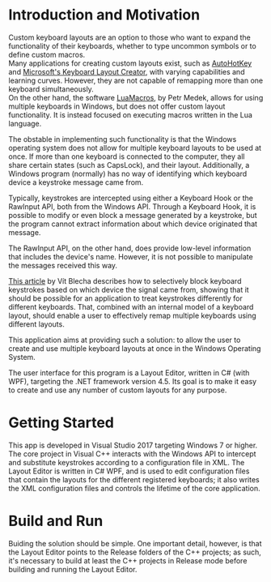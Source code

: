 # Introduction and Motivation
Custom keyboard layouts are an option to those who want to expand the functionality of their keyboards, whether to type uncommon symbols or to define custom macros.  
Many applications for creating custom layouts exist, such as [AutoHotKey][AutoHotKey] and [Microsoft's Keyboard Layout Creator][MSKLC], with varying capabilities and learning curves. However, they are not capable of remapping more than one keyboard simultaneously.  
On the other hand, the software [LuaMacros][LuaMacros], by Petr Medek, allows for using multiple keyboards in Windows, but does not offer custom layout functionality. It is instead focused on executing macros written in the Lua language.

The obstable in implementing such functionality is that the Windows operating system does not allow for multiple keyboard layouts to be used at once. If more than one keyboard is connected to the computer, they all share certain states (such as CapsLock), and their layout. Additionally, a Windows program (normally) has no way of identifying which keyboard device a keystroke message came from.

Typically, keystrokes are intercepted using either a Keyboard Hook or the RawInput API, both from the Windows API. Through a Keyboard Hook, it is possible to modify or even block a message generated by a keystroke, but the program cannot extract information about which device originated that message.

The RawInput API, on the other hand, does provide low-level information that includes the device's name. However, it is not possible to manipulate the messages received this way.

[This article][Blecha on Remapping] by Vít Blecha describes how to selectively block keyboard keystrokes based on which device the signal came from, showing that it should be possible for an application to treat keystrokes differently for different keyboards. That, combined with an internal model of a keyboard layout, should enable a user to effectively remap multiple keyboards using different layouts.

This application aims at providing such a solution: to allow the user to create and use multiple keyboard layouts at once in the Windows Operating System.


The user interface for this program is a Layout Editor, written in C# (with WPF), targeting the .NET framework version 4.5. Its goal is to make it easy to create and use any number of custom layouts for any purpose.

# Getting Started
This app is developed in Visual Studio 2017 targeting Windows 7 or higher. The core project in Visual C++ interacts with the Windows API to intercept and substitute keystrokes according to a configuration file in XML. The Layout Editor is written in C# WPF, and is used to edit configuration files that contain the layouts for the different registered keyboards; it also writes the XML configuration files and controls the lifetime of the core application.  

# Build and Run
Buiding the solution should be simple. One important detail, however, is that the Layout Editor points to the Release folders of the C++ projects; as such, it's necessary to build at least the C++ projects in Release mode before building and running the Layout Editor.  


[AutoHotKey]: https://autohotkey.com/
[MSKLC]: https://msdn.microsoft.com/en-us/globalization/keyboardlayouts.aspx
[Blecha on Remapping]: https://www.codeproject.com/Articles/716591/Combining-Raw-Input-and-keyboard-Hook-to-selective
[LuaMacros]: https://github.com/me2d13/luamacros